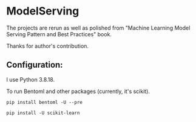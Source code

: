 # ModelServing

The projects are rerun as well as polished from "Machine Learning Model Serving Pattern and Best Practices" book.

Thanks for author's contribution.

## Configuration:

I use Python 3.8.18.

To run Bentoml and other packages (currently, it's scikit).

```
pip install bentoml -U --pre

pip install -U scikit-learn
```

